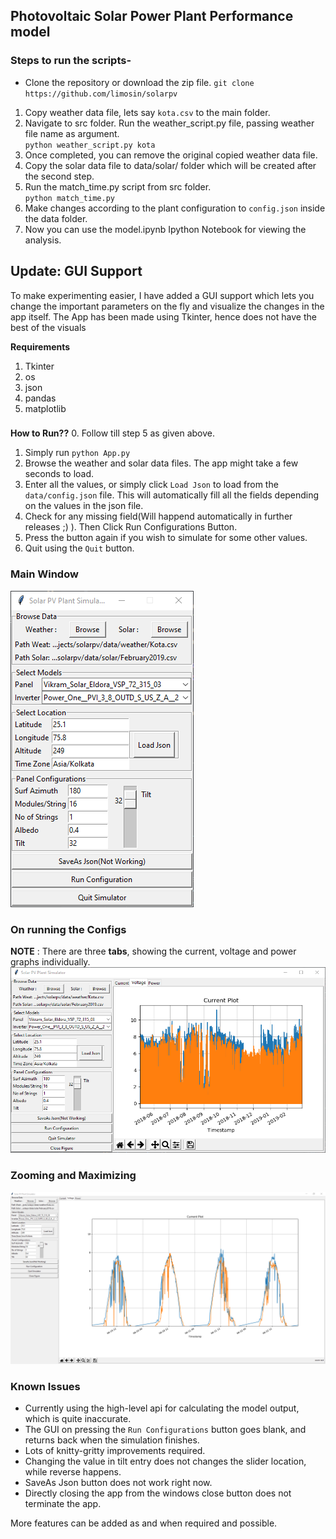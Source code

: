 ## Photovoltaic Solar Power Plant Performance model

### Steps to run the scripts-
- Clone the repository or download the zip file.
`git clone https://github.com/limosin/solarpv`
1. Copy weather data file, lets say `kota.csv` to the main folder.
2. Navigate to src folder. Run the weather_script.py file, passing weather file name as argument.<br>
      `python weather_script.py kota`
3. Once completed, you can remove the original copied weather data file.
4. Copy the solar data file to data/solar/ folder which will be created after the second step.
5. Run the match_time.py script from src folder.<br>
      `python match_time.py`
6. Make changes according to the plant configuration to `config.json` inside the data folder.
7. Now you can use the model.ipynb Ipython Notebook for viewing the analysis.

## Update: GUI Support

<p>To make experimenting easier, I have added a GUI support which lets you change the important parameters on the fly and visualize the changes in the app itself. The App has been made using Tkinter, hence does not have the best of the visuals
      
__Requirements__
1. Tkinter
2. os
3. json
4. pandas
5. matplotlib

###
__How to Run??__
0. Follow till step 5 as given above.
1. Simply run `python App.py`
2. Browse the weather and solar data files. The app might take a few seconds to load.
3. Enter all the values, or simply click `Load Json` to load from the `data/config.json` file. This will automatically fill all the fields depending on the values in the json file.
4. Check for any missing field(Will happend automatically in further releases ;) ). Then Click Run Configurations Button.
5. Press the button  again if you wish to simulate for some other values.
6. Quit using the `Quit` button. 

### Main Window
![Main Window](/media/gui_main.png)

### On running the Configs
__NOTE__ : There are three __tabs__, showing the current, voltage and power graphs individually.
![Main Window](/media/gui_run1.png)

### Zooming and Maximizing
![Main Window](/media/gui_run2.png)
      
### Known Issues
- Currently using the high-level api for calculating the model output, which is quite inaccurate.
- The GUI on pressing the `Run Configurations` button goes blank, and returns back when the simulation finishes.
- Lots of knitty-gritty improvements required.
- Changing the value in tilt entry does not changes the slider location, while reverse happens.
- SaveAs Json button does not work right now.
- Directly closing the app from the windows close button does not terminate the app.

More features can be added as and when required and possible.
